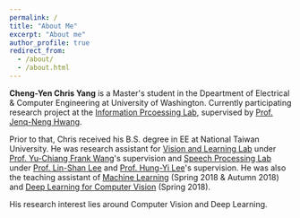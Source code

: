 ```yaml
---
permalink: /
title: "About Me"
excerpt: "About me"
author_profile: true
redirect_from: 
  - /about/
  - /about.html
---
```


**Cheng-Yen Chris Yang** is a Master's student in the Dpeartment of Electrical & Computer Engineering at University of Washington. Currently participating research project at the [Information Prcoessing Lab](https://ipl-uw.github.io/), supervised by [Prof. Jenq-Neng Hwang](https://people.ece.uw.edu/hwang/).

Prior to that, Chris received his B.S. degree in EE at National Taiwan University.
He was research assistant for [Vision and Learning Lab](http://vllab.ee.ntu.edu.tw/) under [Prof. Yu-Chiang Frank Wang](http://vllab.ee.ntu.edu.tw/members.html)'s supervision and [Speech Processing Lab](https://speech.ee.ntu.edu.tw/previous_version/index.htm) under [Prof. Lin-Shan Lee](http://speech.ee.ntu.edu.tw/previous_version/lslNew.htm) and [Prof. Hung-Yi Lee](https://speech.ee.ntu.edu.tw/~tlkagk/index.html)'s supervision. He was also the teaching assistant of [Machine Learning](http://speech.ee.ntu.edu.tw/~tlkagk/courses_ML20.html) (Spring 2018 & Autumn 2018) and [Deep Learning for Computer Vision](http://vllab.ee.ntu.edu.tw/dlcv.html) (Spring 2018).

His research interest lies around Computer Vision and Deep Learning.